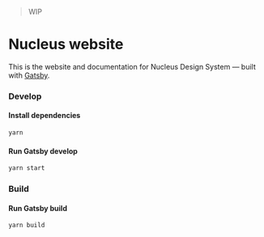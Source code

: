 > WIP

# Nucleus website 
This is the website and documentation for Nucleus Design System — built with [Gatsby](https://www.gatsbyjs.org).

### Develop

#### Install dependencies

```sh
yarn
```

#### Run Gatsby develop

```sh
yarn start
```

### Build

#### Run Gatsby build

```sh
yarn build
```
